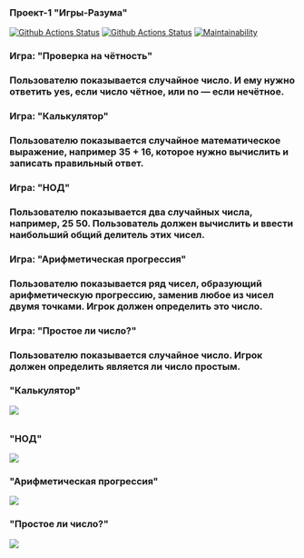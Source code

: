 ### Проект-1 "Игры-Разума"
[![Github Actions Status](https://github.com/AlexanderPotapkov/python-project-lvl1/workflows/hexlet-check/badge.svg)](https://github.com/AlexanderPotapkov/python-project-lvl1/actions)                     [![Github Actions Status](https://github.com/AlexanderPotapkov/python-project-lvl1/workflows/github-actions/badge.svg)](https://github.com/AlexanderPotapkov/python-project-lvl1/actions)                   [![Maintainability](https://api.codeclimate.com/v1/badges/7551901b394d73c5be6e/maintainability)](https://codeclimate.com/github/AlexanderPotapkov/python-project-lvl1/maintainability) 
### Игра: "Проверка на чётность"
### Пользователю показывается случайное число. И ему нужно ответить yes, если число чётное, или no — если нечётное.

### Игра: "Калькулятор"
### Пользователю показывается случайное математическое выражение, например 35 + 16, которое нужно вычислить и записать правильный ответ.

### Игра: "НОД"
### Пользователю показывается два случайных числа, например, 25 50. Пользователь должен вычислить и ввести наибольший общий делитель этих чисел.

### Игра: "Арифметическая прогрессия"
### Пользователю показывается ряд чисел, образующий арифметическую прогрессию, заменив любое из чисел двумя точками. Игрок должен определить это число.

### Игра: "Простое ли число?"
### Пользователю показывается случайное число. Игрок должен определить является ли число простым.

### "Калькулятор" 
<a href="https://asciinema.org/a/463356" target="_blank"><img src="https://asciinema.org/a/463356.svg" /></a>

### "НОД" 
<a href="https://asciinema.org/a/463406" target="_blank"><img src="https://asciinema.org/a/463406.svg" /></a>

### "Арифметическая прогрессия"
<a href="https://asciinema.org/a/463498" target="_blank"><img src="https://asciinema.org/a/463498.svg" /></a>

### "Простое ли число?"
<a href="https://asciinema.org/a/463965" target="_blank"><img src="https://asciinema.org/a/463965.svg" /></a>
